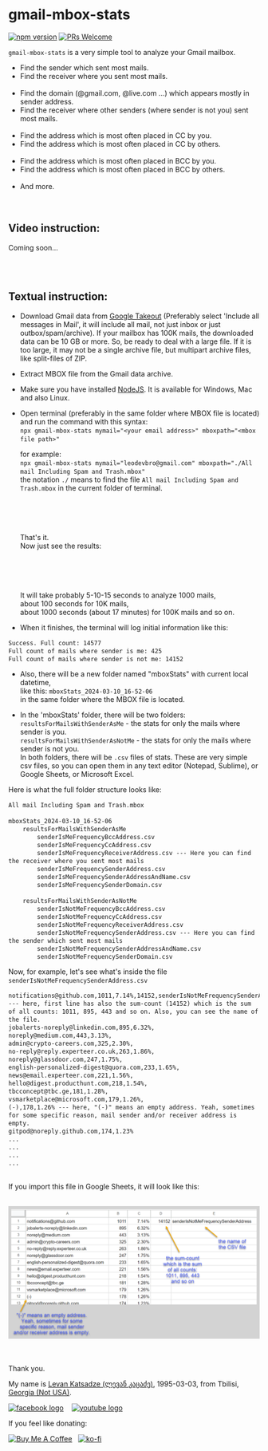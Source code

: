# gmail-mbox-stats

[![npm version](https://img.shields.io/npm/v/gmail-mbox-stats.svg?style=flat)](https://www.npmjs.com/package/gmail-mbox-stats)
[![PRs Welcome](https://img.shields.io/badge/PRs-welcome-brightgreen.svg)](https://github.com/leodevbro/gmail-mbox-stats)

`gmail-mbox-stats` is a very simple tool to analyze your Gmail mailbox.

- Find the sender which sent most mails.
- Find the receiver where you sent most mails.
  <br />
  <br />
- Find the domain (@gmail.com, @live.com ...) which appears mostly in sender address.
- Find the receiver where other senders (where sender is not you) sent most mails.
  <br />
  <br />
- Find the address which is most often placed in CC by you.
- Find the address which is most often placed in CC by others.
  <br />
  <br />
- Find the address which is most often placed in BCC by you.
- Find the address which is most often placed in BCC by others.
  <br />
  <br />
- And more.
  <br />
  <br />
  <br />

## Video instruction:

Coming soon...

<br />
<br />

## Textual instruction:

- Download Gmail data from <a href="https://takeout.google.com/" target="_blank">Google Takeout</a> (Preferably select 'Include all messages in Mail', it will include all mail, not just inbox or just outbox/spam/archive). If your mailbox has 100K mails, the downloaded data can be 10 GB or more. So, be ready to deal with a large file. If it is too large, it may not be a single archive file, but multipart archive files, like split-files of ZIP.

- Extract MBOX file from the Gmail data archive.

- Make sure you have installed <a href="https://nodejs.org/" target="_blank">NodeJS</a>. It is available for Windows, Mac and also Linux.

- Open terminal (preferably in the same folder where MBOX file is located) and run the command with this syntax:<br />
  `npx gmail-mbox-stats mymail="<your email address>" mboxpath="<mbox file path>"`

  for example:<br />
  `npx gmail-mbox-stats mymail="leodevbro@gmail.com" mboxpath="./All mail Including Spam and Trash.mbox"`<br />
  the notation `./` means to find the file `All mail Including Spam and Trash.mbox` in the current folder of terminal.

  <br />
  <br />
  <br />
  <br />
  That's it.<br />
  Now just see the results:
  <br />
  <br />
  <br />
  <br />
  <br />

  It will take probably 5-10-15 seconds to analyze 1000 mails,<br />
  about 100 seconds for 10K mails,<br />
  about 1000 seconds (about 17 minutes) for 100K mails and so on.<br />

- When it finishes, the terminal will log initial information like this:

```
Success. Full count: 14577
Full count of mails where sender is me: 425
Full count of mails where sender is not me: 14152
```

- Also, there will be a new folder named "mboxStats" with current local datetime, <br />
  like this: `mboxStats_2024-03-10_16-52-06`<br />
  in the same folder where the MBOX file is located.<br />

- In the 'mboxStats' folder, there will be two folders:<br />
  `resultsForMailsWithSenderAsMe` - the stats for only the mails where sender is you.<br />
  `resultsForMailsWithSenderAsNotMe` - the stats for only the mails where sender is not you.<br />
  In both folders, there will be `.csv` files of stats. These are very simple csv files, so you can open them in any text editor (Notepad, Sublime), or Google Sheets, or Microsoft Excel.

Here is what the full folder structure looks like:

```
All mail Including Spam and Trash.mbox

mboxStats_2024-03-10_16-52-06
    resultsForMailsWithSenderAsMe
        senderIsMeFrequencyBccAddress.csv
        senderIsMeFrequencyCcAddress.csv
        senderIsMeFrequencyReceiverAddress.csv --- Here you can find the receiver where you sent most mails
        senderIsMeFrequencySenderAddress.csv
        senderIsMeFrequencySenderAddressAndName.csv
        senderIsMeFrequencySenderDomain.csv

    resultsForMailsWithSenderAsNotMe
        senderIsNotMeFrequencyBccAddress.csv
        senderIsNotMeFrequencyCcAddress.csv
        senderIsNotMeFrequencyReceiverAddress.csv
        senderIsNotMeFrequencySenderAddress.csv --- Here you can find the sender which sent most mails
        senderIsNotMeFrequencySenderAddressAndName.csv
        senderIsNotMeFrequencySenderDomain.csv

```

Now, for example, let's see what's inside the file `senderIsNotMeFrequencySenderAddress.csv`

```
notifications@github.com,1011,7.14%,14152,senderIsNotMeFrequencySenderAddress --- here, first line has also the sum-count (14152) which is the sum of all counts: 1011, 895, 443 and so on. Also, you can see the name of the file.
jobalerts-noreply@linkedin.com,895,6.32%,
noreply@medium.com,443,3.13%,
admin@crypto-careers.com,325,2.30%,
no-reply@reply.experteer.co.uk,263,1.86%,
noreply@glassdoor.com,247,1.75%,
english-personalized-digest@quora.com,233,1.65%,
news@email.experteer.com,221,1.56%,
hello@digest.producthunt.com,218,1.54%,
tbcconcept@tbc.ge,181,1.28%,
vsmarketplace@microsoft.com,179,1.26%,
(-),178,1.26% --- here, "(-)" means an empty address. Yeah, sometimes for some specific reason, mail sender and/or receiver address is empty.
gitpod@noreply.github.com,174,1.23%
...
...
...
...
```
<br />
If you import this file in Google Sheets, it will look like this:
<br />
<br />

![Example Result CSV In Google Sheets](https://raw.githubusercontent.com/leodevbro/gmail-mbox-stats/main/exampleResultCsv.png "Example Result CSV In Google Sheets")

<br />
<br />
Thank you.

<p>My name is <a href="https://leodevbro.github.io">Levan Katsadze (ლევან კაცაძე)</a>, 1995-03-03, from Tbilisi, <a href="https://en.wikipedia.org/wiki/Georgia_(country)">Georgia (Not USA)</a>.</p>

<p float="left">
  <a style="margin-right: 12px;" href="https://www.facebook.com/leodevbropage" target="_blank"><img src="https://raw.githubusercontent.com/leodevbro/vscode-blockman/main/demo-media/still-image/social/fb-logo2.png" alt="facebook logo" style="height: 44px !important; width: auto !important;" /></a>
  <a style="margin-right: 12px;" href="https://www.youtube.com/@leodevbro" target="_blank"><img src="https://raw.githubusercontent.com/leodevbro/vscode-blockman/main/demo-media/still-image/social/yt-logo3.png" alt="youtube logo" style="height: 44px !important; width: auto !important;" /></a>
</p>

If you feel like donating:

<p float="left">
  <a style="float: left; margin-right: 12px;" href="https://www.buymeacoffee.com/leodevbro" target="_blank"><img src="https://raw.githubusercontent.com/leodevbro/vscode-blockman/main/demo-media/still-image/donation/buy-me-a-coffee_2.png" alt="Buy Me A Coffee" style="height: 44px !important; width: auto !important;" /></a>
  <a style="margin-right: 12px;" href="https://ko-fi.com/leodevbro" target="_blank"><img src="https://raw.githubusercontent.com/leodevbro/vscode-blockman/main/demo-media/still-image/donation/ko-fi_2.png" alt="ko-fi" style="height: 44px !important; width: auto !important;" /></a>
</p>

<br />
<br />
<br />
